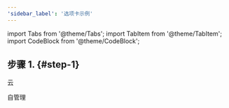 ```yaml
---
'sidebar_label': '选项卡示例'
---
```


import Tabs from '@theme/Tabs';
import TabItem from '@theme/TabItem';
import CodeBlock from '@theme/CodeBlock';

##  步骤 1. {#step-1}

<Tabs groupId="deployMethod">
<TabItem value="serverless" label="ClickHouse Cloud" default>

云

</TabItem>
<TabItem value="selfmanaged" label="Self-managed">

自管理


</TabItem>
</Tabs>
